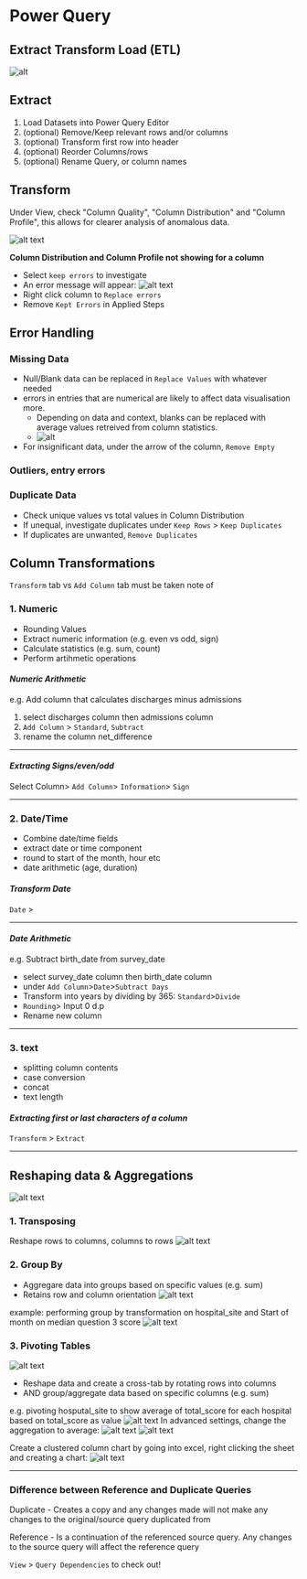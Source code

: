 # Power Query

## Extract Transform Load (ETL)
![alt](/powerquery/images/image.png)

## Extract 
1. Load Datasets into Power Query Editor
2. (optional) Remove/Keep relevant rows and/or columns
3. (optional) Transform first row into header
4. (optional) Reorder Columns/rows 
5. (optional) Rename Query, or column names 
   
## Transform
Under View, check "Column Quality", "Column Distribution" and "Column Profile", this allows for clearer analysis of anomalous data.

![alt text](/powerquery/images/image-3.png)

**Column Distribution and Column Profile not showing for a column** 

- Select `keep errors` to investigate
- An error message will appear:
![alt text](/powerquery/images/image-1.png)
- Right click column to `Replace errors` 
- Remove `Kept Errors` in Applied Steps
  
## Error Handling
### Missing Data
- Null/Blank data can be replaced in `Replace Values` with whatever needed
- errors in entries that are numerical are likely to affect data visualisation more. 
  - Depending on data and context, blanks can be replaced with average values retreived from column statistics.
  - ![alt](/powerquery/images/image-4.png)
- For insignificant data, under the arrow of the column, `Remove Empty`
  
### Outliers, entry errors




### Duplicate Data
- Check unique values vs total values in Column Distribution
- If unequal, investigate duplicates under `Keep Rows` > `Keep Duplicates`
- If duplicates are unwanted, `Remove Duplicates`

## Column Transformations

`Transform` tab vs `Add Column` tab must be taken note of
  

### 1. Numeric
- Rounding Values
- Extract numeric information (e.g. even vs odd, sign)
- Calculate statistics (e.g. sum, count)
- Perform artihmetic operations

#### *Numeric Arithmetic*

e.g. Add column that calculates discharges minus admissions

1. select discharges column then admissions column
2. `Add Column` > `Standard`, `Subtract`
3. rename the column net_difference
   
----------

#### *Extracting Signs/even/odd*

Select Column> `Add Column`> `Information`> `Sign`

----------

### 2. Date/Time 
- Combine date/time fields
- extract date or time component
- round to start of the month, hour etc
- date arithmetic (age, duration)

#### *Transform Date*
`Date` > 

----------


#### *Date Arithmetic*

e.g. Subtract birth_date from survey_date

- select survey_date column then birth_date column
- under `Add Column`>`Date`>`Subtract Days`
- Transform into years by dividing by 365: `Standard`>`Divide`
- `Rounding`> Input 0 d.p
- Rename new column

----------

### 3. text
- splitting column contents
- case conversion
- concat 
- text length

#### *Extracting first or last characters of a column*
`Transform` > `Extract` 

----------

## Reshaping data & Aggregations

![alt text](/powerquery/images/image-8.png)

### 1. Transposing
Reshape rows to columns, columns to rows
![alt text](/powerquery/images/image-6.png)

### 2. Group By 
- Aggregare data into groups based on specific values (e.g. sum)
- Retains row and column orientation
![alt text](/powerquery/images/image-7.png)

example: performing group by transformation on hospital_site and Start of month on median question 3 score 
![alt text](/powerquery/images/image-14.png)

### 3. Pivoting Tables
![alt text](/powerquery/images/image-5.png)
- Reshape data and create a cross-tab by rotating rows into columns
- AND group/aggregate data based on specific columns (e.g. sum)

e.g. pivoting hosputal_site to show average of total_score for each hospital based on total_score as value
![alt text](/powerquery/images/image-10.png)
In advanced settings, change the aggregation to average:
![alt text](/powerquery/images/image-13.png)
![alt text](/powerquery/images/image-11.png)

Create a clustered column chart by going into excel, right clicking the sheet and creating a chart:
![alt text](/powerquery/images/image-12.png)

----------

### Difference between Reference and Duplicate Queries
Duplicate - Creates a copy and any changes made will not make any changes to the original/source query duplicated from

Reference - Is a continuation of the referenced source query. Any changes to the source query will affect the reference query

`View` > `Query Dependencies` to check out!